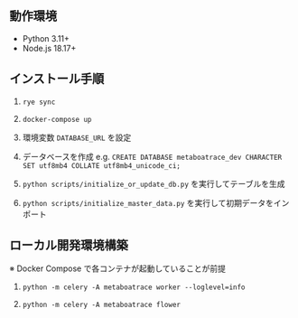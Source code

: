 ## 動作環境

- Python 3.11+
- Node.js 18.17+

## インストール手順

1. `rye sync`

1. `docker-compose up`

1. 環境変数 `DATABASE_URL` を設定

1. データベースを作成 e.g. `CREATE DATABASE metaboatrace_dev CHARACTER SET utf8mb4 COLLATE utf8mb4_unicode_ci;`

1. `python scripts/initialize_or_update_db.py` を実行してテーブルを生成

1. `python scripts/initialize_master_data.py` を実行して初期データをインポート

## ローカル開発環境構築

※ Docker Compose で各コンテナが起動していることが前提

1. `python -m celery -A metaboatrace worker --loglevel=info`

1. `python -m celery -A metaboatrace flower`
